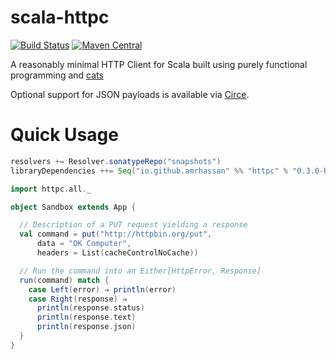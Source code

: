# scala-httpc
[![Build Status](https://travis-ci.org/amrhassan/scala-httpc.svg?branch=master)](https://travis-ci.org/amrhassan/scala-httpc)
[![Maven Central](https://maven-badges.herokuapp.com/maven-central/io.github.amrhassan/scala-httpc_2.11/badge.svg)](https://maven-badges.herokuapp.com/maven-central/io.github.amrhassan/scala-httpc_2.11)


A reasonably minimal HTTP Client for Scala built using purely functional programming and [cats](https://github.com/typelevel/cats)

Optional support for JSON payloads is available via [Circe](https://github.com/travisbrown/circe).

# Quick Usage #

```sbt
resolvers += Resolver.sonatypeRepo("snapshots")
libraryDependencies ++= Seq("io.github.amrhassan" %% "httpc" % "0.3.0-RC1")
```

```scala
import httpc.all._

object Sandbox extends App {

  // Description of a PUT request yielding a response
  val command = put("http://httpbin.org/put", 
      data = "OK Computer",
      headers = List(cacheControlNoCache))

  // Run the command into an Either[HttpError, Response]
  run(command) match {
    case Left(error) ⇒ println(error)
    case Right(response) ⇒
      println(response.status)
      println(response.text)
      println(response.json)
  }
}
```

